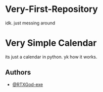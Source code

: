 # Very-First-Repository
idk. just messing around

# Very Simple Calendar

its just a calendar in python. yk how it works.

## Authors

- [@RTXGod-exe](https://github.com/RTXGod-exe)

